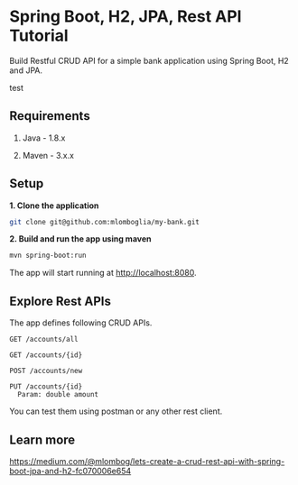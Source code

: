 # Spring Boot, H2, JPA, Rest API Tutorial

Build Restful CRUD API for a simple bank application using Spring Boot, H2 and JPA.

test

## Requirements

1. Java - 1.8.x

2. Maven - 3.x.x

## Setup

**1. Clone the application**

```bash
git clone git@github.com:mlomboglia/my-bank.git
```

**2. Build and run the app using maven**

```bash
mvn spring-boot:run
```

The app will start running at <http://localhost:8080>.

## Explore Rest APIs

The app defines following CRUD APIs.

    GET /accounts/all
    
    GET /accounts/{id}
    
    POST /accounts/new
    
    PUT /accounts/{id}
      Param: double amount

You can test them using postman or any other rest client.

## Learn more

https://medium.com/@mlombog/lets-create-a-crud-rest-api-with-spring-boot-jpa-and-h2-fc070006e654

